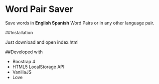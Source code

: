 # Word Pair Saver

Save words in **English Spanish** Word Pairs or in any other language pair.

##Installation

Just download and open index.html

##Developed with 

- Boostrap 4
- HTML5 LocalStorage API
- VanillaJS
- Love

